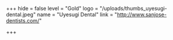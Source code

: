 +++
hide = false
level = "Gold"
logo = "/uploads/thumbs_uyesugi-dental.jpeg"
name = "Uyesugi Dental"
link = "http://www.sanjose-dentists.com/"

+++

